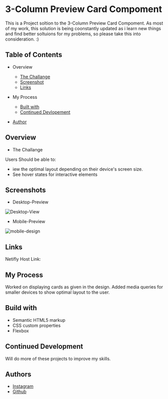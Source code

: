 
# 3-Column Preview Card Compoment

This is a Project soltion to the 3-Column Preview Card Compoment.
As most of my work, this solution is being coonstantly updated as i learn new things and find better soltuions for my problems, so please take this into consideration. :)



## Table of Contents
* Overview
    * [The Challange]()
    * [Screenshot]()
    * [Links](https://github.com/Kapil56J/3-Column-Preview-Component/edit/main/README.md)

* My Process
    * [Built with]()
    * [Continued Devlopement]()
* [Author]()
## Overview

* The Challange


Users Should be able to:

* iew the optimal layout depending on their device's screen size.
* See hover states for interactive elements


## Screenshots

* Desktop-Preview

![Desktop-View](https://user-images.githubusercontent.com/103952813/179388513-5ecff814-4ff8-4753-a4e1-759e40bd3d60.jpg)

* Mobile-Preview


![mobile-design](https://user-images.githubusercontent.com/103952813/179387639-8b7e09cd-1078-4980-83e9-8d3776e606a1.jpg)


## Links

Netifly Host Link:



## My Process

Worked on displaying cards as given in the design. Added media queries for smaller devices to show optimal layout to the user.
## Build with

* Semantic HTML5 markup
* CSS custom properties
* Flexbox
## Continued Development

Will do more of these projects to improve my skills.
## Authors

- [Instagram](https://www.instagram.com/i_am_kapildj/?hl=en)
- [Github](https://github.com/Kapil56J/3-Column-Preview-Component)




